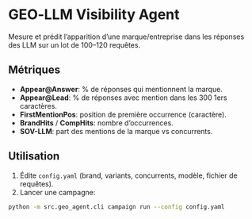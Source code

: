 # GEO‑LLM Visibility Agent

Mesure et prédit l’apparition d’une marque/entreprise dans les réponses des LLM sur un lot de 100–120 requêtes.

## Métriques
- **Appear@Answer**: % de réponses qui mentionnent la marque.
- **Appear@Lead**: % de réponses avec mention dans les 300 1ers caractères.
- **FirstMentionPos**: position de première occurrence (caractère).
- **BrandHits** / **CompHits**: nombre d’occurrences.
- **SOV-LLM**: part des mentions de la marque vs concurrents.

## Utilisation
1. Édite `config.yaml` (brand, variants, concurrents, modèle, fichier de requêtes).
2. Lancer une campagne:
```bash
python -m src.geo_agent.cli campaign run --config config.yaml
